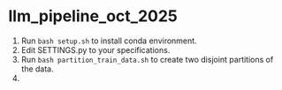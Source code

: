 # llm_pipeline_oct_2025

1. Run `bash setup.sh` to install conda environment.
2. Edit SETTINGS.py to your specifications.
3. Run `bash partition_train_data.sh` to create two disjoint partitions of the data.
4. 